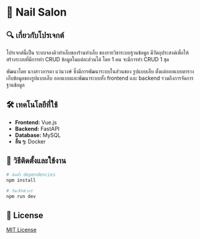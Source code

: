 # 📌 Nail Salon

## 🔍 เกี่ยวกับโปรเจกต์
โปรเจกต์นี้เป็น ระบบจองคิวทำเล็บของร้านทำเล็บ ของรายวิชาระบบฐานข้อมูล มีวัตถุประสงค์เพื่อให้สร้างระบบที่มีการทำ CRUD ข้อมูลในแต่ละส่วนได้ โดย 1 คน จะมีการทำ CRUD 1 ชุด

พัฒนาโดย นางสาวอารดา แว่นวงษ์ ซึ่งมีการพัฒนาระบบในส่วนของ รูปแบบเล็บ ตั้งแต่ออกแบบตารางเก็บข้อมูลของรูปแบบเล็บ ออกแบบและพัฒนาระบบทั้ง frontend และ backend รวมถึงการจัดการฐานข้อมูล

## 🛠 เทคโนโลยีที่ใช้  
- **Frontend:** Vue.js  
- **Backend:** FastAPI  
- **Database:** MySQL  
- **อื่น ๆ:** Docker

## 🚀 วิธีติดตั้งและใช้งาน  
```bash
# ติดตั้ง dependencies
npm install

# รันเซิร์ฟเวอร์
npm run dev
```

## 📄 License  
[MIT License](LICENSE)
